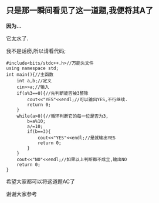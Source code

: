 ## 只是那一瞬间看见了这一道题,我便将其A了
**因为...**

它太水了.

我不是话痨,所以请看代码;
```
#include<bits/stdc++.h>//万能头文件
using namespace std;
int main(){//主函数
	int a,b;//定义
	cin>>a;//输入
	if(a%3==0){//先判断能否被3整除
		cout<<"YES"<<endl;//可以输出YES,不行继续.
		return 0;
	}
	while(a>0){//循环判断它的每一位是否为3,
		b=a%10;
		a/=10;
		if(b==3){
			cout<<"YES"<<endl;//是就输出YES
		    return 0;
		}
	}
	cout<<"NO"<<endl;//如果以上判断都不成立,输出NO
	return 0;
}
```
希望大家都可以将这道题AC了

谢谢大家参考